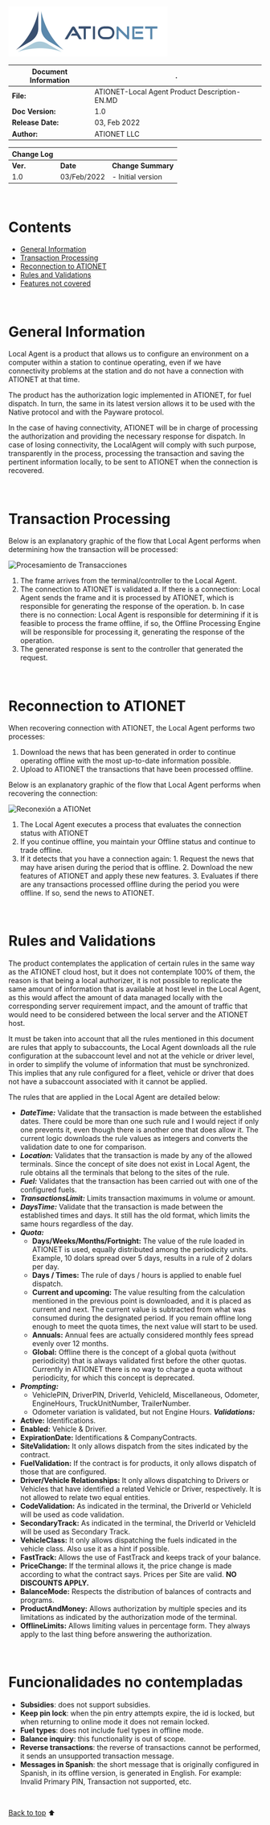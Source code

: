 ![ationetlogo](Content/Images/ATIOnetLogo_250x70.png)

|**Document Information**|.|
|--- |--- |
|**File:**|ATIONET-Local Agent Product Description-EN.MD|
|**Doc Version:**|1.0|
|**Release Date:**|03, Feb 2022|
|**Author:**|ATIONET LLC|


|**Change Log**|||
|--- |--- |--- |
|**Ver.**|**Date**|**Change Summary**|
|1.0|03/Feb/2022|- Initial version

</br>

# Contents

- [General Information](#general-information)
- [Transaction Processing](#transaction-processing)
- [Reconnection to ATIONET](#reconnection-to-ationet)
- [Rules and Validations](#rules-and-validations) 
- [Features not covered](#features-not-covered) 



</br>


# **General Information**

Local Agent is a product that allows us to configure an environment on a computer within a station to continue operating, even if we have connectivity problems at the station and do not have a connection with ATIONET at that time.

The product has the authorization logic implemented in ATIONET, for fuel dispatch. In turn, the same in its latest version allows it to be used with the Native protocol and with the Payware protocol.

In the case of having connectivity, ATIONET will be in charge of processing the authorization and providing the necessary response for dispatch. In case of losing connectivity, the LocalAgent will comply with such purpose, transparently in the process, processing the transaction and saving the pertinent information locally, to be sent to ATIONET when the connection is recovered.


<br>

# **Transaction Processing**

Below is an explanatory graphic of the flow that Local Agent performs when determining how the transaction will be processed:

![Procesamiento de Transacciones](https://github.com/Ationet/ationetdocs/blob/master/Content/Images/Local%20Agent/Procesamiento%20Transacciones.png)

1. The frame arrives from the terminal/controller to the Local Agent.
2. The connection to ATIONET is validated
    a. If there is a connection: Local Agent sends the frame and it is processed by ATIONET, which is responsible for generating the response of the operation.
    b. In case there is no connection: Local Agent is responsible for determining if it is feasible to process the frame offline, if so, the Offline Processing Engine will be responsible for processing it, generating the response of the operation.
3. The generated response is sent to the controller that generated the request.


<br>

# **Reconnection to ATIONET**

When recovering connection with ATIONET, the Local Agent performs two processes:

1. Download the news that has been generated in order to continue operating offline with the most up-to-date information possible.
2. Upload to ATIONET the transactions that have been processed offline.

Below is an explanatory graphic of the flow that Local Agent performs when recovering the connection:

![Reconexión a ATIONet](https://github.com/Ationet/ationetdocs/blob/master/Content/Images/Local%20Agent/Reconexi%C3%B3n%20ATIONet.png)

1. The Local Agent executes a process that evaluates the connection status with ATIONET
  1. If you continue offline, you maintain your Offline status and continue to trade offline.
  2. If it detects that you have a connection again:
    1. Request the news that may have arisen during the period that is offline.
    2. Download the new features of ATIONET and apply these new features.
    3. Evaluates if there are any transactions processed offline during the period you were offline. If so, send the news to ATIONET.


<br>

# **Rules and Validations**

The product contemplates the application of certain rules in the same way as the ATIONET cloud host, but it does not contemplate 100% of them, the reason is that being a local authorizer, it is not possible to replicate the same amount of information that is available at host level in the Local Agent, as this would affect the amount of data managed locally with the corresponding server requirement impact, and the amount of traffic that would need to be considered between the local server and the ATIONET host.

It must be taken into account that all the rules mentioned in this document are rules that apply to subaccounts, the Local Agent downloads all the rule configuration at the subaccount level and not at the vehicle or driver level, in order to simplify the volume of information that must be synchronized. This implies that any rule configured for a fleet, vehicle or driver that does not have a subaccount associated with it cannot be applied.

The rules that are applied in the Local Agent are detailed below:

- ***DateTime:*** Validate that the transaction is made between the established dates. There could be more than one such rule and I would reject if only one prevents it, even though there is another one that does allow it. The current logic downloads the rule values as integers and converts the validation date to one for comparison.
- ***Location:*** Validates that the transaction is made by any of the allowed terminals. Since the concept of site does not exist in Local Agent, the rule obtains all the terminals that belong to the sites of the rule.
- ***Fuel:*** Validates that the transaction has been carried out with one of the configured fuels.
- ***TransactionsLimit:*** Limits transaction maximums in volume or amount.
- ***DaysTime:*** Validate that the transaction is made between the established times and days. It still has the old format, which limits the same hours regardless of the day.
- ***Quota:***
  - **Days/Weeks/Months/Fortnight:** The value of the rule loaded in ATIONET is used, equally distributed among the periodicity units. Example, 10 dolars spread over 5 days, results in a rule of 2 dolars per day.
  - **Days / Times:** The rule of days / hours is applied to enable fuel dispatch.
  - **Current and upcoming:** The value resulting from the calculation mentioned in the previous point is downloaded, and it is placed as current and next. The current value is subtracted from what was consumed during the designated period. If you remain offline long enough to meet the quota times, the next value will start to be used.
  - **Annuals:** Annual fees are actually considered monthly fees spread evenly over 12 months.
  - **Global:** Offline there is the concept of a global quota (without periodicity) that is always validated first before the other quotas. Currently in ATIONET there is no way to charge a quota without periodicity, for which this concept is deprecated.
- ***Prompting:***
  - VehiclePIN, DriverPIN, DriverId, VehicleId, Miscellaneous, Odometer, EngineHours, TruckUnitNumber, TrailerNumber.
  - Odometer variation is validated, but not Engine Hours.
***Validations:***
- **Active:** Identifications.
- **Enabled:** Vehicle &amp; Driver.
- **ExpirationDate:** Identifications &amp; CompanyContracts.
- **SiteValidation:**  It only allows dispatch from the sites indicated by the contract.
- **FuelValidation:** If the contract is for products, it only allows dispatch of those that are configured.
- **Driver/Vehicle Relationships:** It only allows dispatching to Drivers or Vehicles that have identified a related Vehicle or Driver, respectively. It is not allowed to relate two equal entities.
- **CodeValidation:** As indicated in the terminal, the DriverId or VehicleId will be used as code validation.
- **SecondaryTrack:** As indicated in the terminal, the DriverId or VehicleId will be used as Secondary Track.
- **VehicleClass:**  It only allows dispatching the fuels indicated in the vehicle class. Also use it as a hint if possible.
- **FastTrack:** Allows the use of FastTrack and keeps track of your balance.
- **PriceChange:** If the terminal allows it, the price change is made according to what the contract says. Prices per Site are valid. **NO DISCOUNTS APPLY.**
- **BalanceMode:** Respects the distribution of balances of contracts and programs.
- **ProductAndMoney:** Allows authorization by multiple species and its limitations as indicated by the authorization mode of the terminal.
- **OfflineLimits:** Allows limiting values in percentage form. They always apply to the last thing before answering the authorization.


<br>


# **Funcionalidades no contempladas**

- **Subsidies**: does not support subsidies.
- **Keep pin lock**: when the pin entry attempts expire, the id is locked, but when returning to online mode it does not remain locked.
- **Fuel types**: does not include fuel types in offline mode.
- **Balance inquiry**: this functionality is out of scope.
- **Reverse transactions**: the reverse of transactions cannot be performed, it sends an unsupported transaction message.
- **Messages in Spanish**: the short message that is originally configured in Spanish, in its offline version, is generated in English. For example: Invalid Primary PIN, Transaction not supported, etc.


<br>

[Back to top](#contents)  :arrow_up:

